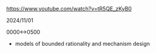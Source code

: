 https://www.youtube.com/watch?v=tR5QE_zKyB0

2024/11/01

0000<->0500

- models of bounded rationality and mechanism design
